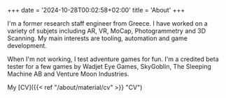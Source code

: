 +++
date = '2024-10-28T00:02:58+02:00'
title = 'About'
+++

I'm a former research staff engineer from Greece. I have worked on a variety of subjets including AR, VR, MoCap, Photogrammetry and 3D Scanning. My main interests are tooling, automation and game development.

When I'm not working, I test adventure games for fun. I'm a credited beta tester for a few games by Wadjet Eye Games, SkyGoblin, The Sleeping Machine AB and Venture Moon Industries.

My [CV]({{< ref "/about/material/cv" >}} "CV")
